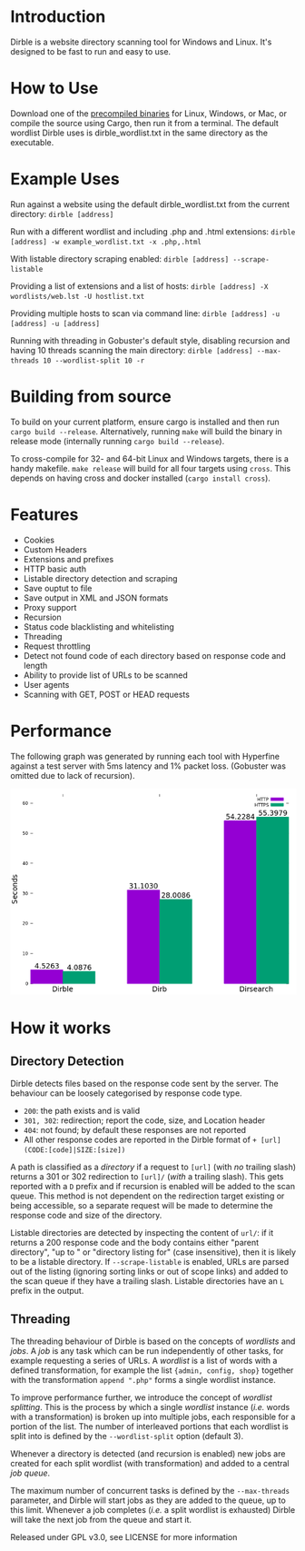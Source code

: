 # Introduction

Dirble is a website directory scanning tool for Windows and Linux. It's designed to be fast to run and easy to use.

# How to Use

Download one of the [precompiled binaries](https://github.com/nccgroup/dirble/releases/latest) for Linux, Windows, or Mac, or compile the source using Cargo, then run it from a terminal. The default wordlist Dirble uses is dirble_wordlist.txt in the same directory as the executable.

# Example Uses

Run against a website using the default dirble_wordlist.txt from the current directory:
`dirble [address]`

Run with a different wordlist and including .php and .html extensions:
`dirble [address] -w example_wordlist.txt -x .php,.html`

With listable directory scraping enabled:
`dirble [address] --scrape-listable`

Providing a list of extensions and a list of hosts:
`dirble [address] -X wordlists/web.lst -U hostlist.txt`

Providing multiple hosts to scan via command line:
`dirble [address] -u [address] -u [address]`

Running with threading in Gobuster's default style, disabling recursion and having 10 threads scanning the main directory:
`dirble [address] --max-threads 10 --wordlist-split 10 -r`

# Building from source

To build on your current platform, ensure cargo is installed and then run `cargo build --release`. Alternatively, running `make` will build the binary in release mode (internally running `cargo build --release`).

To cross-compile for 32- and 64-bit Linux and Windows targets, there is a handy makefile. `make release` will build for all four targets using `cross`. This depends on having cross and docker installed (`cargo install cross`).

# Features

* Cookies
* Custom Headers
* Extensions and prefixes
* HTTP basic auth
* Listable directory detection and scraping
* Save ouptut to file
* Save output in XML and JSON formats
* Proxy support
* Recursion
* Status code blacklisting and whitelisting
* Threading
* Request throttling
* Detect not found code of each directory based on response code and length
* Ability to provide list of URLs to be scanned
* User agents
* Scanning with GET, POST or HEAD requests

# Performance

The following graph was generated by running each tool with Hyperfine against a test server with 5ms latency and 1% packet loss. (Gobuster was omitted due to lack of recursion).

![This is a cool graph](images/comparison_graph.png)

# How it works

## Directory Detection

Dirble detects files based on the response code sent by the server. The behaviour can be loosely categorised by response code type.
* `200`: the path exists and is valid
* `301, 302`: redirection; report the code, size, and Location header
* `404`: not found; by default these responses are not reported
* All other response codes are reported in the Dirble format of `+ [url] (CODE:[code]|SIZE:[size])`

A path is classified as a *directory* if a request to `[url]` (with *no* trailing slash) returns a 301 or 302 redirection to `[url]/` (*with* a trailing slash). This gets reported with a `D` prefix and if recursion is enabled will be added to the scan queue. 
This method is not dependent on the redirection target existing or being accessible, so a separate request will be made to determine the response code and size of the directory.

Listable directories are detected by inspecting the content of `url/`: if it returns a 200 response code and the body contains either "parent directory", "up to " or "directory listing for" (case insensitive), then it is likely to be a listable directory. If `--scrape-listable` is enabled, URLs are parsed out of the listing (ignoring sorting links or out of scope links) and added to the scan queue if they have a trailing slash. Listable directories have an `L` prefix in the output.

## Threading
The threading behaviour of Dirble is based on the concepts of *wordlists* and *jobs*. A *job* is any task which can be run independently of other tasks, for example requesting a series of URLs. A *wordlist* is a list of words with a defined transformation, for example the list `{admin, config, shop}` together with the transformation `append ".php"` forms a single wordlist instance.

To improve performance further, we introduce the concept of *wordlist splitting*. This is the process by which a single *wordlist* instance (*i.e.* words with a transformation) is broken up into multiple jobs, each responsible for a portion of the list. The number of interleaved portions that each wordlist is split into is defined by the `--wordlist-split` option (default 3).

Whenever a directory is detected (and recursion is enabled) new jobs are created for each split wordlist (with transformation) and added to a central *job queue*.

The maximum number of concurrent tasks is defined by the `--max-threads` parameter, and Dirble will start jobs as they are added to the queue, up to this limit. Whenever a job completes (*i.e.* a split wordlist is exhausted) Dirble will take the next job from the queue and start it.

Released under GPL v3.0, see LICENSE for more information
